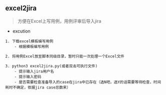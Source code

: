 ## excel2jira

> 方便在Excel上写用例，用例评审后导入jira

* excution
```
1. 下载excel模板编写用例
    - 根据模板编写用例

2. 将用例Excel放至脚本同级目录，暂时只能一次处理一个Excel文件

3. python3 excel2jira.py(或者双击可执行文件)
    - 提示输入jira用户名
    - 提示输入密码
    - 是否需要检查准备导入的case在jira中已存在（选N吧，选Y的话需要等待检查，时间耗时不确定，依据jira case总数来）
```